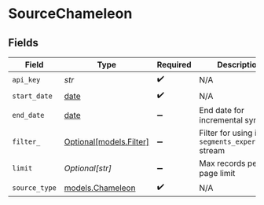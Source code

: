 # SourceChameleon


## Fields

| Field                                                                | Type                                                                 | Required                                                             | Description                                                          |
| -------------------------------------------------------------------- | -------------------------------------------------------------------- | -------------------------------------------------------------------- | -------------------------------------------------------------------- |
| `api_key`                                                            | *str*                                                                | :heavy_check_mark:                                                   | N/A                                                                  |
| `start_date`                                                         | [date](https://docs.python.org/3/library/datetime.html#date-objects) | :heavy_check_mark:                                                   | N/A                                                                  |
| `end_date`                                                           | [date](https://docs.python.org/3/library/datetime.html#date-objects) | :heavy_minus_sign:                                                   | End date for incremental sync                                        |
| `filter_`                                                            | [Optional[models.Filter]](../models/filter_.md)                      | :heavy_minus_sign:                                                   | Filter for using in the `segments_experiences` stream                |
| `limit`                                                              | *Optional[str]*                                                      | :heavy_minus_sign:                                                   | Max records per page limit                                           |
| `source_type`                                                        | [models.Chameleon](../models/chameleon.md)                           | :heavy_check_mark:                                                   | N/A                                                                  |